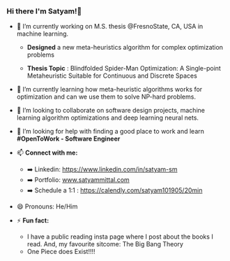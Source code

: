 ### Hi there I'm Satyam!👋

<!--
**05satyam/05satyam** is a ✨ _special_ ✨ repository because its `README.md` (this file) appears on your GitHub profile.
-->

- 🔭 I’m currently working on M.S. thesis @FresnoState, CA, USA in machine learning.
  
  - **Designed** a new meta-heuristics algorithm for complex optimization problems
    
  - **Thesis Topic** : Blindfolded Spider-Man Optimization: A Single-point Metaheuristic  Suitable for Continuous and Discrete Spaces

- 🌱 I’m currently learning how meta-heuristic algorithms works for optimization and can we use them to solve NP-hard problems.
  
- 👯 I’m looking to collaborate on software design projects, machine learning algorithm optimizations and deep learning neural nets.
  
- 🤔 I’m looking for help with finding a good place to work and learn **#OpenToWork - Software Engineer**
- 📫 **Connect with me:**
     - ➡️ Linkedin: https://www.linkedin.com/in/satyam-sm
     - ➡️ Portfolio: www.satyammittal.com
     - ➡️ Schedule a 1:1 : https://calendly.com/satyam101905/20min
       
- 😄 Pronouns: He/Him
- ⚡ **Fun fact:**
     - I have a public reading insta page where I post about the books I read. And, my favourite sitcome: The Big Bang Theory
     - One Piece does Exist!!!!
              
